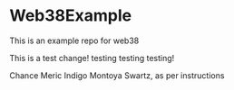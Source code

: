 # Web38Example
This is an example repo for web38


This is a test change! testing testing testing! 

Chance Meric Indigo Montoya Swartz, as per instructions